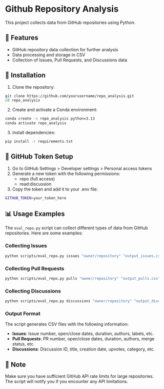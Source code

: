 # Github Repository Analysis

This project collects data from GitHub repositories using Python.

## 🚀 Features
- GitHub repository data collection for further analysis
- Data processing and storage in CSV
- Collection of Issues, Pull Requests, and Discussions data

## 🔧 Installation

1. Clone the repository:
```bash
git clone https://github.com/yourusername/repo_analysis.git
cd repo_analysis
```

2. Create and activate a Conda environment:
```bash
conda create -n repo_analysis python=3.13
conda activate repo_analysis
```

3. Install dependencies:
```bash
pip install -r requirements.txt
```

## 🔑 GitHub Token Setup

1. Go to GitHub Settings > Developer settings > Personal access tokens
2. Generate a new token with the following permissions:
   - repo (full access)
   - read:discussion
3. Copy the token and add it to your .env file:
```bash
GITHUB_TOKEN=your_token_here
```

## 📊 Usage Examples

The `eval_repo.py` script can collect different types of data from GitHub repositories. Here are some examples:

### Collecting Issues
```bash
python scripts/eval_repo.py issues "owner/repository" "output_issues.csv"
```

### Collecting Pull Requests
```bash
python scripts/eval_repo.py pulls "owner/repository" "output_pulls.csv"
```

### Collecting Discussions
```bash
python scripts/eval_repo.py discussions "owner/repository" "output_discussions.csv"
```

### Output Format

The script generates CSV files with the following information:

- **Issues**: Issue number, open/close dates, duration, authors, labels, etc.
- **Pull Requests**: PR number, open/close dates, duration, authors, merge status, etc.
- **Discussions**: Discussion ID, title, creation date, upvotes, category, etc.

## 📝 Note

Make sure you have sufficient GitHub API rate limits for large repositories. The script will notify you if you encounter any API limitations.